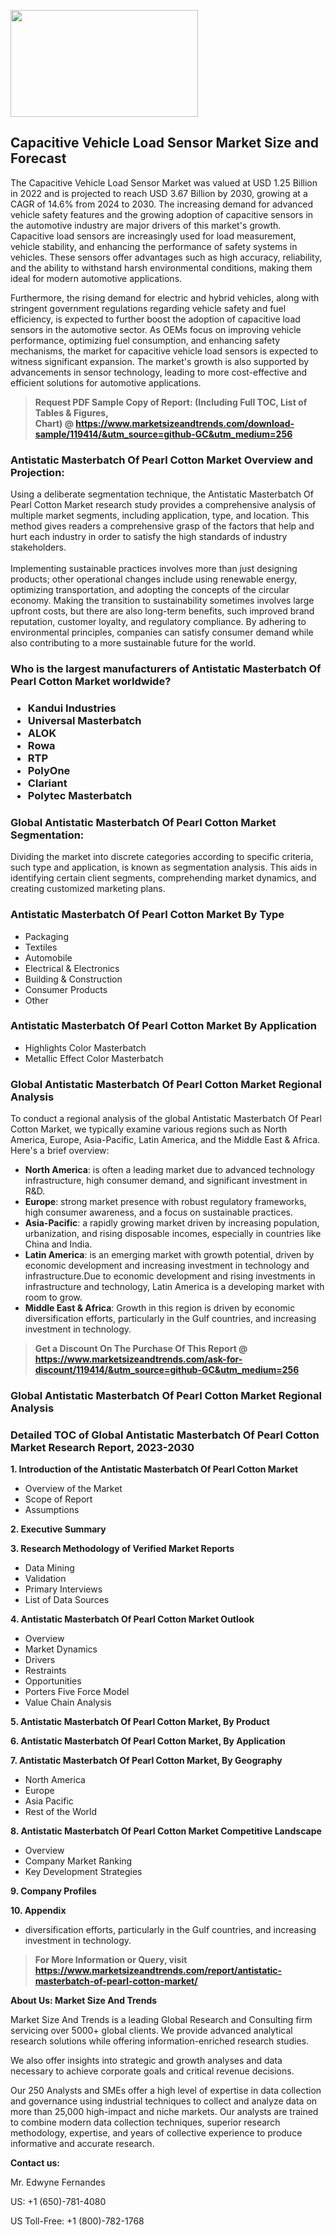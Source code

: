 <p><img class="alignnone size-medium wp-image-20088" src="https://ffe5etoiles.com/wp-content/uploads/2024/12/MST1-300x171.png" alt="" width="300" height="171" /></p><h2>Capacitive Vehicle Load Sensor Market Size and Forecast</h2><p>The Capacitive Vehicle Load Sensor Market was valued at USD 1.25 Billion in 2022 and is projected to reach USD 3.67 Billion by 2030, growing at a CAGR of 14.6% from 2024 to 2030. The increasing demand for advanced vehicle safety features and the growing adoption of capacitive sensors in the automotive industry are major drivers of this market's growth. Capacitive load sensors are increasingly used for load measurement, vehicle stability, and enhancing the performance of safety systems in vehicles. These sensors offer advantages such as high accuracy, reliability, and the ability to withstand harsh environmental conditions, making them ideal for modern automotive applications.</p><p>Furthermore, the rising demand for electric and hybrid vehicles, along with stringent government regulations regarding vehicle safety and fuel efficiency, is expected to further boost the adoption of capacitive load sensors in the automotive sector. As OEMs focus on improving vehicle performance, optimizing fuel consumption, and enhancing safety mechanisms, the market for capacitive vehicle load sensors is expected to witness significant expansion. The market's growth is also supported by advancements in sensor technology, leading to more cost-effective and efficient solutions for automotive applications.</p></p><blockquote id="" class=""><strong>Request PDF Sample Copy of Report: (Including Full TOC, List of Tables &amp; Figures, Chart)&nbsp;@&nbsp;<strong><a href="https://www.marketsizeandtrends.com/download-sample/119414/&utm_source=github-GC&utm_medium=256" target="_blank">https://www.marketsizeandtrends.com/download-sample/119414/&utm_source=github-GC&utm_medium=256</a></strong></strong></blockquote><h3 id="" class="">Antistatic Masterbatch Of Pearl Cotton Market&nbsp;Overview and Projection:</h3><p id="" class="">Using a deliberate segmentation technique, the Antistatic Masterbatch Of Pearl Cotton Market research study provides a comprehensive analysis of multiple market segments, including application, type, and location. This method gives readers a comprehensive grasp of the factors that help and hurt each industry in order to satisfy the high standards of industry stakeholders. <br /> <br />Implementing sustainable practices involves more than just designing products; other operational changes include using renewable energy, optimizing transportation, and adopting the concepts of the circular economy. Making the transition to sustainability sometimes involves large upfront costs, but there are also long-term benefits, such improved brand reputation, customer loyalty, and regulatory compliance. By adhering to environmental principles, companies can satisfy consumer demand while also contributing to a more sustainable future for the world.</p><h3 id="" class="">Who is the largest manufacturers of&nbsp;Antistatic Masterbatch Of Pearl Cotton Market worldwide?</h3><h3 class=""><p><ul><li>Kandui Industries </li><li> Universal Masterbatch </li><li> ALOK </li><li> Rowa </li><li> RTP </li><li> PolyOne </li><li> Clariant </li><li> Polytec Masterbatch</li></ul></p></h3><h3 id="" class="">Global&nbsp;Antistatic Masterbatch Of Pearl Cotton Market Segmentation:</h3><p id="" class="">Dividing the market into discrete categories according to specific criteria, such type and application, is known as segmentation analysis. This aids in identifying certain client segments, comprehending market dynamics, and creating customized marketing plans.</p><h3 id="" class="">Antistatic Masterbatch Of Pearl Cotton Market&nbsp;By Type</h3><p><p><ul><li>Packaging</li><li> Textiles</li><li> Automobile</li><li> Electrical & Electronics</li><li> Building & Construction</li><li> Consumer Products</li><li> Other</p></li></ul></p></p><h3 id="" class="">Antistatic Masterbatch Of Pearl Cotton Market&nbsp;By Application</h3><p class=""><p><ul><li>Highlights Color Masterbatch</li><li> Metallic Effect Color Masterbatch</li></ul></p></p><h3 id="" class="">Global Antistatic Masterbatch Of Pearl Cotton Market Regional Analysis</h3><p id="" class="">To conduct a regional analysis of the global Antistatic Masterbatch Of Pearl Cotton Market, we typically examine various regions such as North America, Europe, Asia-Pacific, Latin America, and the Middle East &amp; Africa. Here's a brief overview:</p><ul><li><strong>North America</strong>: is often a leading market due to advanced technology infrastructure, high consumer demand, and significant investment in R&amp;D.</li><li><strong>Europe</strong>: strong market presence with robust regulatory frameworks, high consumer awareness, and a focus on sustainable practices.</li><li><strong>Asia-Pacific</strong>: a rapidly growing market driven by increasing population, urbanization, and rising disposable incomes, especially in countries like China and India.</li><li><strong>Latin America</strong>: is an emerging market with growth potential, driven by economic development and increasing investment in technology and infrastructure.Due to economic development and rising investments in infrastructure and technology, Latin America is a developing market with room to grow.</li><li><strong>Middle East &amp; Africa</strong>: Growth in this region is driven by economic diversification efforts, particularly in the Gulf countries, and increasing investment in technology.</li></ul><blockquote id="" class=""><strong>Get a Discount On The Purchase Of This Report @ <strong><a href="https://www.marketsizeandtrends.com/ask-for-discount/119414/&utm_source=github-GC&utm_medium=256" target="_blank">https://www.marketsizeandtrends.com/ask-for-discount/119414/&utm_source=github-GC&utm_medium=256</a></strong></strong></blockquote><h3 id="" class="">Global Antistatic Masterbatch Of Pearl Cotton Market Regional Analysis</h3><h3 id="" class="">Detailed TOC of Global Antistatic Masterbatch Of Pearl Cotton Market Research Report, 2023-2030</h3><p id="" class=""><strong>1. Introduction of the Antistatic Masterbatch Of Pearl Cotton Market</strong></p><ul><li>Overview of the Market</li><li>Scope of Report</li><li>Assumptions</li></ul><p id="" class=""><strong>2. Executive Summary</strong></p><p id="" class=""><strong>3. Research Methodology of Verified Market Reports</strong></p><ul><li>Data Mining</li><li>Validation</li><li>Primary Interviews</li><li>List of Data Sources</li></ul><p id="" class=""><strong>4. Antistatic Masterbatch Of Pearl Cotton Market Outlook</strong></p><ul><li>Overview</li><li>Market Dynamics</li><li>Drivers</li><li>Restraints</li><li>Opportunities</li><li>Porters Five Force Model</li><li>Value Chain Analysis</li></ul><p id="" class=""><strong>5. Antistatic Masterbatch Of Pearl Cotton Market, By Product</strong></p><p id="" class=""><strong>6. Antistatic Masterbatch Of Pearl Cotton Market, By Application</strong></p><p id="" class=""><strong>7. Antistatic Masterbatch Of Pearl Cotton Market, By Geography</strong></p><ul><li>North America</li><li>Europe</li><li>Asia Pacific</li><li>Rest of the World</li></ul><p id="" class=""><strong>8. Antistatic Masterbatch Of Pearl Cotton Market Competitive Landscape</strong></p><ul><li>Overview</li><li>Company Market Ranking</li><li>Key Development Strategies</li></ul><p id="" class=""><strong>9. Company Profiles</strong></p><p id="" class=""><strong>10. Appendix</strong></p><ul><li>diversification efforts, particularly in the Gulf countries, and increasing investment in technology.</li></ul><blockquote id="" class=""><strong>For More Information or Query, visit <strong><strong><a href="https://www.marketsizeandtrends.com/report/antistatic-masterbatch-of-pearl-cotton-market/" target="_blank">https://www.marketsizeandtrends.com/report/antistatic-masterbatch-of-pearl-cotton-market/</a></strong></strong></strong></blockquote><p id="" class=""><strong>About Us: Market Size And Trends</strong></p><p id="" class="">Market Size And Trends is a leading Global Research and Consulting firm servicing over 5000+ global clients. We provide advanced analytical research solutions while offering information-enriched research studies.</p><p id="" class="">We also offer insights into strategic and growth analyses and data necessary to achieve corporate goals and critical revenue decisions.</p><p id="" class="">Our 250 Analysts and SMEs offer a high level of expertise in data collection and governance using industrial techniques to collect and analyze data on more than 25,000 high-impact and niche markets. Our analysts are trained to combine modern data collection techniques, superior research methodology, expertise, and years of collective experience to produce informative and accurate research.</p><p id="" class=""><strong>Contact us:</strong></p><p id="" class="">Mr. Edwyne Fernandes</p><p id="" class="">US: +1 (650)-781-4080</p><p id="" class="">US Toll-Free: +1 (800)-782-1768</p>

